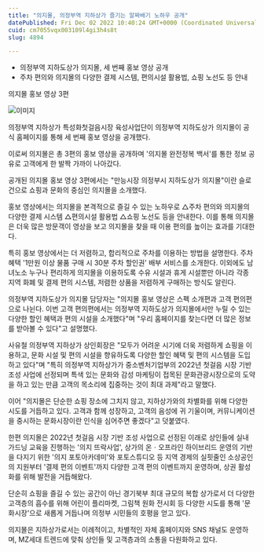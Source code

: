 ```yaml
---
title: "의지몰, 의정부역 지하상가 즐기는 알짜배기 노하우 공개"
datePublished: Fri Dec 02 2022 10:40:24 GMT+0000 (Coordinated Universal Time)
cuid: cm7055vqx003109l4gi3h4s8t
slug: 4894

---
```



- 의정부역 지하도상가 의지몰, 세 번째 홍보 영상 공개
- 주차 편의와 의지몰의 다양한 결제 시스템, 편의시설 활용법, 쇼핑 노선도 등 안내

의지몰 홍보 영상 3편

![이미지](https://cdn.hashnode.com/res/hashnode/image/upload/v1739257757208/4c4bfd6e-2525-43a7-bb8f-041316ba9a40.jpeg)

의정부역 지하상가 특성화첫걸음시장 육성사업단이 의정부역 지하도상가 의지몰이 공식 홈페이지를 통해 세 번째 홍보 영상을 공개했다.

이로써 의지몰은 총 3편의 홍보 영상을 공개하며 '의지몰 완전정복 백서'를 통한 정보 공유로 고객에게 한 발짝 가까이 나아갔다.

공개된 의지몰 홍보 영상 3편에서는 "만능시장 의정부시 지하도상가 의지몰"이란 슬로건으로 쇼핑과 문화의 중심인 의지몰을 소개했다.

홍보 영상에서는 의지몰을 본격적으로 즐길 수 있는 노하우로 △주차 편의와 의지몰의 다양한 결제 시스템 △편의시설 활용법 △쇼핑 노선도 등을 안내한다. 이를 통해 의지몰은 더욱 많은 방문객이 영상을 보고 의지몰을 찾을 때 이용 편의를 높이는 효과를 기대한다.

특히 홍보 영상에서는 더 저렴하고, 합리적으로 주차를 이용하는 방법을 설명한다. 주차 혜택 '1만원 이상 물품 구매 시 30분 주차 할인권' 배부 서비스를 소개한다. 이외에도 남녀노소 누구나 편리하게 의지몰을 이용하도록 수유 시설과 휴게 시설뿐만 아니라 각종 지역 화폐 및 결제 편의 시스템, 저렴한 상품을 저렴하게 구매하는 방식도 알린다.

의정부역 지하도상가 의지몰 담당자는 "의지몰 홍보 영상은 스펙 소개편과 고객 편의편으로 나뉜다. 이번 고객 편의편에서는 의정부역 지하도상가 의지몰에서만 누릴 수 있는 다양한 할인 혜택과 편의 시설을 소개했다"며 "우리 홈페이지를 찾는다면 더 많은 정보를 받아볼 수 있다"고 설명했다.

사유철 의정부역 지하상가 상인회장은 "모두가 어려운 시기에 더욱 저렴하게 쇼핑을 이용하고, 문화 시설 및 편의 시설을 향유하도록 다양한 할인 혜택 및 편의 시스템을 도입하고 있다"며 "특히 의정부역 지하상가가 중소벤처기업부의 2022년 첫걸음 시장 기반 조성 사업에 선정되며 특색 있는 문화와 감성 마케팅이 접목된 문화관광시장으로의 도약을 하고 있는 만큼 고객의 목소리에 집중하는 것이 최대 과제"라고 말했다.

이어 "의지몰은 단순한 쇼핑 장소에 그치지 않고, 지하상가와의 차별화를 위해 다양한 시도를 거듭하고 있다. 고객과 함께 성장하고, 고객의 음성에 귀 기울이며, 커뮤니케이션을 중시하는 문화시장이란 인식을 심어주면 좋겠다"고 덧붙였다.

한편 의지몰은 2022년 첫걸음 시장 기반 조성 사업으로 선정된 이래로 상인들에 실내 가드닝 교육을 진행하는 '의지 뜨락사업', 상가의 온ㆍ오프라인 하이브리드 운영의 기반을 다지기 위한 '의지 포토아카데미'와 포토스튜디오 등 지역 경제의 실핏줄인 소상공인의 지원부터 '결제 편의 이벤트'까지 다양한 고객 편의 이벤트까지 운영하며, 상권 활성화를 위해 발전을 거듭해왔다.

단순히 쇼핑을 즐길 수 있는 공간이 아닌 경기북부 최대 규모의 복합 상가로서 더 다양한 고객층의 흡수를 위해 어린이 플리마켓, 그림책 원화 전시회 등 다양한 시도를 통해 '문화시장'으로 새롭게 거듭나며 의정부 시민들의 호평을 얻고 있다.

의지몰은 지하상가로서는 이례적이고, 차별적인 자체 홈페이지와 SNS 채널도 운영하며, MZ세대 트렌드에 맞춰 상인들 및 고객층과의 소통을 다원화하고 있다.